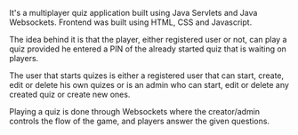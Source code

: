 It's a multiplayer quiz application built using Java Servlets and Java Websockets. Frontend was built using HTML, CSS and Javascript. 

The idea behind it is that the player, either registered user or not, can play a quiz provided he entered a PIN of the already started quiz that is waiting on players.

The user that starts quizes is either a registered user that can start, create, edit or delete his own quizes or is an admin who can start, edit or delete any created quiz or create new ones.

Playing a quiz is done through Websockets where the creator/admin controls the flow of the game, and players answer the given questions.
